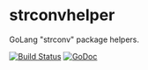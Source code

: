 # strconvhelper
GoLang "strconv" package helpers.

[![Build Status](https://travis-ci.org/apaxa-io/strconvhelper.svg?branch=master)](https://travis-ci.org/apaxa-io/strconvhelper) [![GoDoc](https://godoc.org/github.com/apaxa-io/strconvhelper?status.svg)](https://godoc.org/github.com/apaxa-io/strconvhelper)
